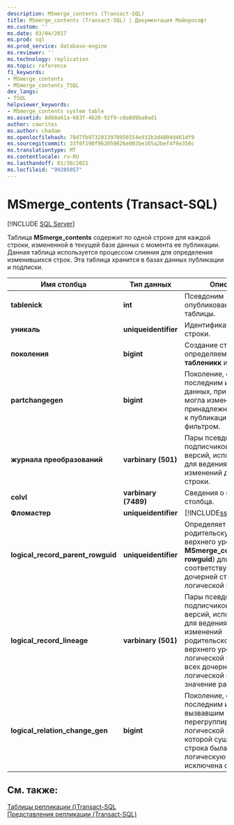 ```yaml
---
description: MSmerge_contents (Transact-SQL)
title: MSmerge_contents (Transact-SQL) | Документация Майкрософт
ms.custom: ''
ms.date: 03/04/2017
ms.prod: sql
ms.prod_service: database-engine
ms.reviewer: ''
ms.technology: replication
ms.topic: reference
f1_keywords:
- MSmerge_contents
- MSmerge_contents_TSQL
dev_langs:
- TSQL
helpviewer_keywords:
- MSmerge_contents system table
ms.assetid: 8d68a61a-683f-4b20-92f9-c0a8d9ba0ad1
author: cawrites
ms.author: chadam
ms.openlocfilehash: 78d7fb9732013970956554e932b3d4804d461df9
ms.sourcegitcommit: 33f0f190f962059826e002be165a2bef4f9e350c
ms.translationtype: MT
ms.contentlocale: ru-RU
ms.lasthandoff: 01/30/2021
ms.locfileid: "99205057"
---
```

# <a name="msmerge_contents-transact-sql"></a>MSmerge_contents (Transact-SQL)
[!INCLUDE [SQL Server](../../includes/applies-to-version/sqlserver.md)]

  Таблица **MSmerge_contents** содержит по одной строке для каждой строки, измененной в текущей базе данных с момента ее публикации. Данная таблица используется процессом слияния для определения изменившихся строк. Эта таблица хранится в базах данных публикации и подписки.  
  
|Имя столбца|Тип данных|Описание|  
|-----------------|---------------|-----------------|  
|**tablenick**|**int**|Псевдоним опубликованной таблицы.|  
|**уникаль**|**uniqueidentifier**|Идентификатор данной строки.|  
|**поколения**|**bigint**|Создание строки, определяемой **табленикк** и **rowguid**.|  
|**partchangegen**|**bigint**|Поколение, связанное с последним изменением данных, при котором могла измениться принадлежность строки к публикации с фильтром.|  
|**журнала преобразований**|**varbinary (501)**|Пары псевдонимов подписчиков и номеров версий, используемые для ведения журнала изменений данной строки.|  
|**colvl**|**varbinary (7489)**|Сведения о версии столбца.|  
|**Фломастер**|**uniqueidentifier**|[!INCLUDE[ssInternalOnly](../../includes/ssinternalonly-md.md)]|  
|**logical_record_parent_rowguid**|**uniqueidentifier**|Определяет родительскую строку верхнего уровня в **MSmerge_contents** (по **rowguid**) для каждой соответствующей дочерней строки в логической записи.|  
|**logical_record_lineage**|**varbinary (501)**|Пары псевдонимов подписчиков и номеров версий, используемые для ведения журнала изменений родительской строки верхнего уровня в логической записи. Для всех дочерних строк в логической записи это значение равно NULL.|  
|**logical_relation_change_gen**|**bigint**|Поколение, связанное с последним изменением, вызвавшим перегруппировку в логической записи, при которой существующая строка была внесена в логическую запись или исключена оттуда.|  
  
## <a name="see-also"></a>См. также:  
 [Таблицы репликации &#40;&#41;Transact-SQL ](../../relational-databases/system-tables/replication-tables-transact-sql.md)   
 [Представления репликации (Transact-SQL)](../../relational-databases/system-views/replication-views-transact-sql.md)  
  
  
